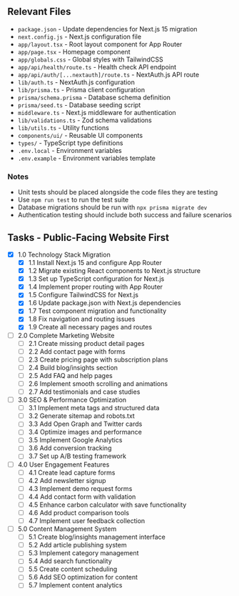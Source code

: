 ## Relevant Files

- `package.json` - Update dependencies for Next.js 15 migration
- `next.config.js` - Next.js configuration file
- `app/layout.tsx` - Root layout component for App Router
- `app/page.tsx` - Homepage component
- `app/globals.css` - Global styles with TailwindCSS
- `app/api/health/route.ts` - Health check API endpoint
- `app/api/auth/[...nextauth]/route.ts` - NextAuth.js API route
- `lib/auth.ts` - NextAuth.js configuration
- `lib/prisma.ts` - Prisma client configuration
- `prisma/schema.prisma` - Database schema definition
- `prisma/seed.ts` - Database seeding script
- `middleware.ts` - Next.js middleware for authentication
- `lib/validations.ts` - Zod schema validations
- `lib/utils.ts` - Utility functions
- `components/ui/` - Reusable UI components
- `types/` - TypeScript type definitions
- `.env.local` - Environment variables
- `.env.example` - Environment variables template

### Notes

- Unit tests should be placed alongside the code files they are testing
- Use `npm run test` to run the test suite
- Database migrations should be run with `npx prisma migrate dev`
- Authentication testing should include both success and failure scenarios

## Tasks - Public-Facing Website First

- [x] 1.0 Technology Stack Migration
  - [x] 1.1 Install Next.js 15 and configure App Router
  - [x] 1.2 Migrate existing React components to Next.js structure
  - [x] 1.3 Set up TypeScript configuration for Next.js
  - [x] 1.4 Implement proper routing with App Router
  - [x] 1.5 Configure TailwindCSS for Next.js
  - [x] 1.6 Update package.json with Next.js dependencies
  - [x] 1.7 Test component migration and functionality
  - [x] 1.8 Fix navigation and routing issues
  - [x] 1.9 Create all necessary pages and routes

- [ ] 2.0 Complete Marketing Website
  - [ ] 2.1 Create missing product detail pages
  - [ ] 2.2 Add contact page with forms
  - [ ] 2.3 Create pricing page with subscription plans
  - [ ] 2.4 Build blog/insights section
  - [ ] 2.5 Add FAQ and help pages
  - [ ] 2.6 Implement smooth scrolling and animations
  - [ ] 2.7 Add testimonials and case studies

- [ ] 3.0 SEO & Performance Optimization
  - [ ] 3.1 Implement meta tags and structured data
  - [ ] 3.2 Generate sitemap and robots.txt
  - [ ] 3.3 Add Open Graph and Twitter cards
  - [ ] 3.4 Optimize images and performance
  - [ ] 3.5 Implement Google Analytics
  - [ ] 3.6 Add conversion tracking
  - [ ] 3.7 Set up A/B testing framework

- [ ] 4.0 User Engagement Features
  - [ ] 4.1 Create lead capture forms
  - [ ] 4.2 Add newsletter signup
  - [ ] 4.3 Implement demo request forms
  - [ ] 4.4 Add contact form with validation
  - [ ] 4.5 Enhance carbon calculator with save functionality
  - [ ] 4.6 Add product comparison tools
  - [ ] 4.7 Implement user feedback collection

- [ ] 5.0 Content Management System
  - [ ] 5.1 Create blog/insights management interface
  - [ ] 5.2 Add article publishing system
  - [ ] 5.3 Implement category management
  - [ ] 5.4 Add search functionality
  - [ ] 5.5 Create content scheduling
  - [ ] 5.6 Add SEO optimization for content
  - [ ] 5.7 Implement content analytics
